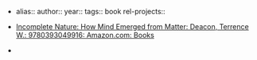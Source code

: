 - alias::
  author::
  year::
  tags:: book
  rel-projects:: 
  
- [Incomplete Nature: How Mind Emerged from Matter: Deacon, Terrence W.: 9780393049916: Amazon.com: Books](https://www.amazon.com/Incomplete-Nature-Mind-Emerged-Matter/dp/0393049914/)
-